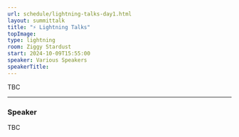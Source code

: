 ```yaml
---
url: schedule/lightning-talks-day1.html
layout: summittalk
title: "⚡ Lightning Talks"
topImage:
type: lightning
room: Ziggy Stardust
start: 2024-10-09T15:55:00
speaker: Various Speakers
speakerTitle: 
---
```


<div class="font-google font-medium">


TBC

---

### Speaker

TBC


</div>